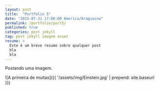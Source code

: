 ```yaml
---
layout: post
title:  "Portfolio 5"
date: "2015-07-31 17:00:00 America/Araguaina"
permalink: /portfolio/port5/
published: true
categories: post jekyll
tag: post jekyll imagem asset
resume: > 
  Este é um breve resumo sobre qualquer post
  bla
  bla
---
```



Postando uma imagem.
<!--more-->
![A primeira de muitas]({{ '/assets/img/Einstein.jpg'  | prepend: site.baseurl }})